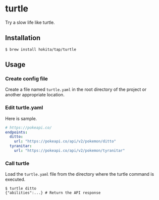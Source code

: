 # turtle
Try a slow life like turtle.

## Installation
```shell
$ brew install hokita/tap/turtle
```

## Usage
### Create config file
Create a file named `turtle.yaml` in the root directory of the project or another appropriate location.

### Edit turtle.yaml
Here is sample.
```yaml
# https://pokeapi.co/
endpoints:
  ditto:
    url: "https://pokeapi.co/api/v2/pokemon/ditto"
  tyranitar:
    url: "https://pokeapi.co/api/v2/pokemon/tyranitar"
```

### Call turtle
Load the `turtle.yaml` file from the directory where the turtle command is executed.
```shell
$ turtle ditto
{"abilities":...} # Return the API response
```
